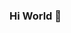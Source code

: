 ### Hi World 👋

<!--
**BrayanBso03/BrayanBso03** is a ✨ _special_ ✨ repository because its `README.md` (this file) appears on your GitHub profile.
-->
